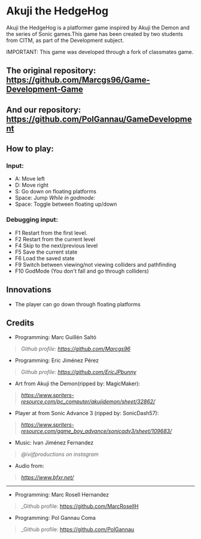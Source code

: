 ﻿# Akuji the HedgeHog
Akuji the HedgeHog is a platformer game inspired by Akuji the Demon and the series of Sonic games.This game has been created by two students from CITM, as part of the Development subject.

IMPORTANT: This game was developed through a fork of classmates game. 

## The original repository: https://github.com/Marcgs96/Game-Development-Game

## And our repository: https://github.com/PolGannau/GameDevelopment

## How to play:

### Input:
 - A: Move left
 - D: Move right
 - S: Go down on floating platforms
 - Space: Jump
 _While in godmode:_
 - Space: Toggle between floating up/down
 
### Debugging input:
- F1 Restart from the first level.
- F2 Restart from the current level
- F4 Skip to the next/previous level
- F5 Save the current state
- F6 Load the saved state
- F9 Switch between viewing/not viewing colliders and pathfinding
- F10 GodMode (You don't fall and go through colliders)

## Innovations
- The player can go down through floating platforms

## Credits
- Programming: Marc Guillén Saltó
> _Github profile: https://github.com/Marcgs96_
- Programming: Eric Jiménez Pérez
> _Github profile: https://github.com/EricJPbunny_
- Art from Akuji the Demon(ripped by: MagicMaker):
> _https://www.spriters-resource.com/pc_computer/akujidemon/sheet/32862/_
- Player at from Sonic Advance 3 (ripped by: SonicDash57):
> _https://www.spriters-resource.com/game_boy_advance/sonicadv3/sheet/109683/_
- Music: Ivan Jiménez Fernandez
> _@ivijfproductions on instagram_
- Audio from:
> _https://www.bfxr.net/_
------------------------------------------------------------------------------
- Programming: Marc Rosell Hernandez
> _Github profile: https://github.com/MarcRosellH
- Programming: Pol Gannau Coma
> _Github profile: https://github.com/PolGannau